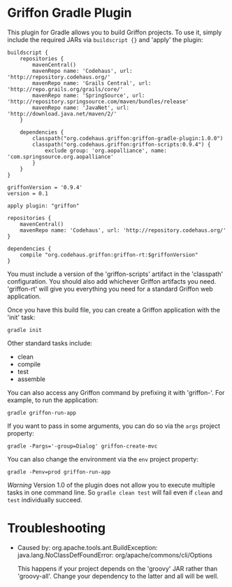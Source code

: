 Griffon Gradle Plugin
====================

This plugin for Gradle allows you to build Griffon projects. To use it, simply include the required JARs via `buildscript {}` and 'apply' the plugin:

    buildscript {
        repositories {
            mavenCentral()
            mavenRepo name: 'Codehaus', url: 'http://repository.codehaus.org/'
            mavenRepo name: 'Grails Central', url: 'http://repo.grails.org/grails/core/'
            mavenRepo name: 'SpringSource', url: 'http://repository.springsource.com/maven/bundles/release'
            mavenRepo name: 'JavaNet', url: 'http://download.java.net/maven/2/'
        }

        dependencies {
            classpath("org.codehaus.griffon:griffon-gradle-plugin:1.0.0")
            classpath("org.codehaus.griffon:griffon-scripts:0.9.4") {
                exclude group: 'org.aopalliance', name: 'com.springsource.org.aopalliance'
            }
        }
    }

    griffonVersion = '0.9.4'
    version = 0.1

    apply plugin: "griffon"

    repositories {
        mavenCentral()
        mavenRepo name: 'Codehaus', url: 'http://repository.codehaus.org/'
    }

    dependencies {
        compile "org.codehaus.griffon:griffon-rt:$griffonVersion"
    }

You must include a version of the 'griffon-scripts' artifact in the 'classpath' configuration. You should also add whichever Griffon artifacts you need. 'griffon-rt' will give you everything you need for a standard Griffon web application.

Once you have this build file, you can create a Griffon application with the 'init' task:

    gradle init

Other standard tasks include:

* clean
* compile
* test
* assemble

You can also access any Griffon command by prefixing it with 'griffon-'. For example, to run the application:

    gradle griffon-run-app

If you want to pass in some arguments, you can do so via the `args` project property:

    gradle -Pargs='-group=Dialog' griffon-create-mvc

You can also change the environment via the `env` project property:

    gradle -Penv=prod griffon-run-app

*Warning* Version 1.0 of the plugin does not allow you to execute multiple tasks in one command line. So `gradle clean test` will fail even if `clean` and `test` individually succeed.

Troubleshooting
===============

* Caused by: org.apache.tools.ant.BuildException: java.lang.NoClassDefFoundError: org/apache/commons/cli/Options

  This happens if your project depends on the 'groovy' JAR rather than 'groovy-all'. Change your dependency to the latter and all will be well.
